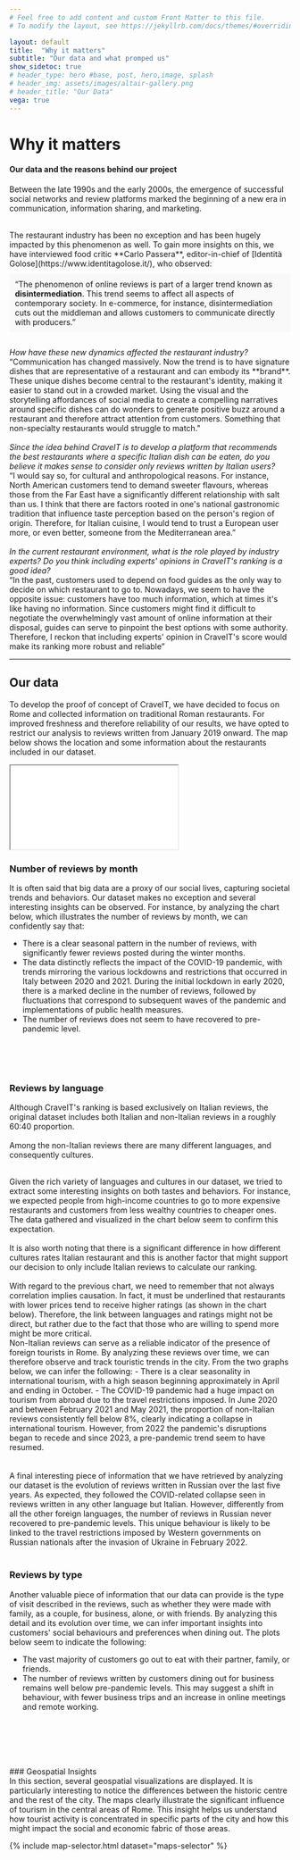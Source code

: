 ```yaml
---
# Feel free to add content and custom Front Matter to this file.
# To modify the layout, see https://jekyllrb.com/docs/themes/#overriding-theme-defaults

layout: default
title:  "Why it matters"
subtitle: "Our data and what promped us"
show_sidetoc: true
# header_type: hero #base, post, hero,image, splash
# header_img: assets/images/altair-gallery.png
# header_title: "Our Data"
vega: true
---
```



# **Why it matters**
#### Our data and the reasons behind our project

Between the late 1990s and the early 2000s, the emergence of successful social networks and review platforms marked the beginning of a new era in communication, information sharing, and marketing.

<br>
The restaurant industry has been no exception and has been hugely impacted by this phenomenon as well. 
To gain more insights on this, we have interviewed food critic **Carlo Passera**, editor-in-chief of [Identità Golose](https://www.identitagolose.it/), who observed:
<div style="background-color: #f9f9f9; padding: 10px; margin: 10px 0;">
    “The phenomenon of online reviews is part of a larger trend known as <strong>disintermediation</strong>. This trend seems to affect all aspects of contemporary society. In e-commerce, for instance, disintermediation cuts out the middleman and allows customers to communicate directly with producers.”
</div>
<br>
<i>How have these new dynamics affected the restaurant industry?</i> 
<br>
“Communication has changed massively. Now the trend is to have signature dishes that are representative of a restaurant and can embody its **brand**. These unique dishes become central to the restaurant's identity, making it easier to stand out in a crowded market.
Using the visual and the storytelling affordances of social media to create a compelling narratives around specific dishes can do wonders to generate positive buzz around a restaurant and therefore attract attention from customers. Something that non-specialty restaurants would struggle to match."
<br>
<br>
<i>Since the idea behind CraveIT is to develop a platform that recommends the best restaurants where a specific Italian dish can be eaten, do you believe it makes sense to consider only reviews written by Italian users?</i>
<br>
“I would say so, for cultural and anthropological reasons. For instance, North American customers tend to demand sweeter flavours, whereas those from the Far East have a significantly different relationship with salt than us. I think that there are factors rooted in one's national gastronomic tradition that influence taste perception based on the person's region of origin. Therefore, for Italian cuisine, I would tend to trust a European user more, or even better, someone from the Mediterranean area.”
<br>
<br>
<i>In the current restaurant environment, what is the role played by industry experts? 
Do you think including experts' opinions in CraveIT's ranking is a good idea?</i>
<br>
“In the past, customers used to depend on food guides as the only way to decide on which restaurant to go to. 
Nowadays, we seem to have the opposite issue: customers have too much information, which at times it's like having no information. 
Since customers might find it difficult to negotiate the overwhelmingly vast amount of online information at their disposal, guides can serve to pinpoint the best options with some authority. Therefore, I reckon that including experts' opinion in CraveIT's score would make its ranking more robust and reliable”
<hr>

## Our data
To develop the proof of concept of CraveIT, we have decided to focus on Rome and collected information on traditional Roman restaurants. 
For improved freshness and therefore reliability of our results, we have opted to restrict our analysis to reviews written from January 2019 onward.
The map below shows the location and some information about the restaurants included in our dataset.
<br>
<iframe src="{{site.baseurl}}/assets/charts/mappa_ristoranti.html" width="{{include.width  | default: '100%'  }}" height="{{include.height   | default: '400px'  }}" ></iframe>
<br>


### Number of reviews by month
It is often said that big data are a proxy of our social lives, capturing societal trends and behaviors.
Our dataset makes no exception and several interesting insights can be observed.
For instance, by analyzing the chart below, which illustrates the number of reviews by month, we can confidently say that:
- There is a clear seasonal pattern in the number of reviews, with significantly fewer reviews posted during the winter months.  
- The data distinctly reflects the impact of the COVID-19 pandemic, with trends mirroring the various lockdowns and restrictions that occurred in Italy between 2020 and 2021. During the initial lockdown in early 2020, there is a marked decline in the number of reviews, 
followed by fluctuations that correspond to subsequent waves of the pandemic and implementations of public health measures.
- The number of reviews does not seem to have recovered to pre-pandemic level.
<br>
<vegachart schema-url="{{site.baseurl}}/assets/charts/1607_Nreviews_bymonth_Total.json" style="width:100%"></vegachart>
<br>
<br>

### Reviews by language
Although CraveIT's ranking is based exclusively on Italian reviews, the original dataset includes both Italian and non-Italian reviews in a roughly 60:40 proportion.
<br>
<vegachart schema-url="{{site.baseurl}}/assets/charts/2207Bar_N_ItalianvsNonItalian.json" style="width:100%"></vegachart>
<br>
Among the non-Italian reviews there are many different languages, and consequently cultures. 
<vegachart schema-url="{{site.baseurl}}/assets/charts/1607Bar_NForeignReviewsbyLanguage.json" style="width:100%"></vegachart>

<br>
Given the rich variety of languages and cultures in our dataset, we tried to extract some interesting insights on both tastes and behaviors. 
For instance, we expected people from high-income countries to go to more expensive restaurants and customers from less wealthy countries to cheaper ones. 
The data gathered and visualized in the chart below seem to confirm this expectation.
<br>
<vegachart schema-url="{{site.baseurl}}/assets/charts/2207Bar_Price_byLanguage.json" style="width: 100%"></vegachart>
<br>
It is also worth noting that there is a significant difference in how different cultures rates Italian restaurant and this is another 
factor that might support our decision to only include Italian reviews to calculate our ranking.
<br>
<vegachart schema-url="{{site.baseurl}}/assets/charts/2207Bar_Ratings_byLanguage.json" style="width:100%"></vegachart>
<br>
With regard to the previous chart, we need to remember that not always correlation implies causation.
In fact, it must be underlined that restaurants with lower prices tend to receive higher ratings (as shown in the chart below). 
Therefore, the link between languages and ratings might not be direct, but rather due to the fact that those who are willing to spend more might be more critical.
<br>
<vegachart schema-url="{{site.baseurl}}/assets/charts/1607Bar_ReviewbyStars.json" style="width: 100%"></vegachart>
Non-Italian reviews can serve as a reliable indicator of the presence of foreign tourists in Rome. By analyzing these reviews over time, we can therefore observe and track touristic trends in the city.
From the two graphs below, we can infer the following:
- There is a clear seasonality in international tourism, with a high season beginning approximately in April and ending in October.
- The COVID-19 pandemic had a huge impact on tourism from abroad due to the travel restrictions imposed. In June 2020 and between February 2021 and May 2021, the proportion of non-Italian reviews consistently fell below 8%, clearly indicating a collapse in international tourism. However, from 2022 the pandemic's disruptions began to recede and since 2023, a pre-pandemic trend seem to have resumed.
<br>
<vegachart schema-url="{{site.baseurl}}/assets/charts/1607_Nreviews_bymonth_Italian_NonItalian.json" style="width:100%"></vegachart>
<br>
<vegachart schema-url="{{site.baseurl}}/assets/charts/1607_Nreviews_bymonth_byItalian_NonItalian_Normalized.json" style="width:100%"></vegachart>

<br>
A final interesting piece of information that we have retrieved by analyzing our dataset is the evolution of reviews written in Russian over the last five years. 
As expected, they followed the COVID-related collapse seen in reviews written in any other language but Italian. However, differently from all the other foreign languages, the number of reviews in Russian never recovered to pre-pandemic levels. This unique behaviour is likely to be linked to the travel restrictions imposed by Western governments on Russian nationals after the invasion of Ukraine in February 2022.
<br>
<vegachart schema-url="{{site.baseurl}}/assets/charts/1607_NReviews_Russian.json" style="width:100%"></vegachart>

<br>



### Reviews by type
Another valuable piece of information that our data can provide is the type of visit described in the reviews, such as whether they were made with family, as a couple, for business, alone, or with friends. 
By analyzing this detail and its evolution over time, we can infer important insights into customers' social behaviours and preferences when dining out.
The plots below seem to indicate the following:
- The vast majority of customers go out to eat with their partner, family, or friends.
- The number of reviews written by customers dining out for business remains well below pre-pandemic levels. This may suggest a shift in behaviour, with fewer business trips and an increase in online meetings and remote working.
<br>
<vegachart schema-url="{{site.baseurl}}/assets/charts/1607_NormalizedReviews_byMonth&Party.json" style="width:100%"></vegachart>
<br>
<vegachart schema-url="{{site.baseurl}}/assets/charts/1607_NReviews_byMonth&Party.json" style="width:100%"></vegachart>
<br>
<vegachart schema-url="{{site.baseurl}}/assets/charts/1607_NReviews_byMonth_Business.json" style="width:100%"></vegachart>
<br>

  
<br>
### Geospatial Insights 
<br>
In this section, several geospatial visualizations are displayed. It is particularly interesting to notice the differences between the historic centre and the rest of the city. The maps clearly illustrate the significant influence of tourism in the central areas of Rome. 
This insight helps us understand how tourist activity is concentrated in specific parts of the city and how this might impact the social and economic fabric of those areas.

{% include map-selector.html dataset="maps-selector" %}
